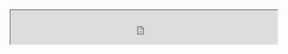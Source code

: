 <!DOCTYPE HTML>
<html>
 <head>
  <meta charset="utf-8">
  <title>Тег IFRAME</title>
 </head>
 <body>  

 <iframe src="https://imgur.com/a/IsSbNmi" width="468" height="60" align="left">
    Ваш браузер не поддерживает плавающие фреймы!
 </iframe>

 </body>
</html>
